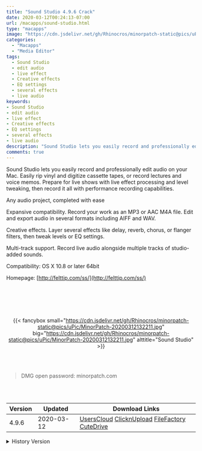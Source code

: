 ```yaml
---
title: "Sound Studio 4.9.6 Crack"
date: 2020-03-12T00:24:13-07:00
url: /macapps/sound-studio.html
type: "macapps"
image: "https://cdn.jsdelivr.net/gh/Rhinocros/minorpatch-static@pics/uPic/Nqouxa.png"
categories:
  - "Macapps"
  - "Media Editor"
tags:
  - Sound Studio
  - edit audio
  - live effect
  - Creative effects
  - EQ settings
  - several effects
  - live audio
keywords:
- Sound Studio
- edit audio
- live effect
- Creative effects
- EQ settings
- several effects
- live audio
description: "Sound Studio lets you easily record and professionally edit audio on your Mac. Easily rip vinyl and digitize cassette tapes, or record lectures and voice memos."
comments: true
---
```


Sound Studio lets you easily record and professionally edit audio on your Mac. Easily rip vinyl and digitize cassette tapes, or record lectures and voice memos. Prepare for live shows with live effect processing and level tweaking, then record it all with performance recording capabilities.

Any audio project, completed with ease

Expansive compatibility. Record your work as an MP3 or AAC M4A file. Edit and export audio in several formats including AIFF and WAV.

Creative effects. Layer several effects like delay, reverb, chorus, or flanger filters, then tweak levels or EQ settings.

Multi-track support. Record live audio alongside multiple tracks of studio-added sounds.

Compatibility: OS X 10.8 or later 64bit

Homepage: [http://felttip.com/ss/](http://felttip.com/ss/)

<br/>
<br/>
<script async src="https://pagead2.googlesyndication.com/pagead/js/adsbygoogle.js"></script>
<ins class="adsbygoogle"
     style="display:block; text-align:center;"
     data-ad-layout="in-article"
     data-ad-format="fluid"
     data-ad-client="ca-pub-8746275014476192"
     data-ad-slot="5144997159"></ins>
<script>
     (adsbygoogle = window.adsbygoogle || []).push({});
</script>
<br/>
<br/>


<center>

{{< fancybox small="https://cdn.jsdelivr.net/gh/Rhinocros/minorpatch-static@pics/uPic/MinorPatch-20200312132211.jpg" big="https://cdn.jsdelivr.net/gh/Rhinocros/minorpatch-static@pics/uPic/MinorPatch-20200312132211.jpg" alttitle="Sound Studio" >}}

</center>

<br/>
<br/>


> DMG open password: minorpatch.com

<br/>

<br/>
<div id="history_version" class="history_version">

| Version | Updated | Download Links |
| ---- | ---- | ---- |
| 4.9.6 | 2020-03-12 | [UsersCloud](https://ouo.io/gEtKa4)   [ClicknUpload](https://ouo.io/MAtAnP)   [FileFactory](https://ouo.io/mQ8KiK)   [CuteDrive](https://ouo.io/LgMuTp) |
<details>
<summary>History Version</summary>

| Version | Updated | Download Links |
| ---- | ---- | ---- |
| 4.9.5 | 2020-01-31 | [UsersCloud](https://ouo.io/lmN0GS)   [ClicknUpload](https://ouo.io/vFaFuC)   [Mega](https://ouo.io/WJahja)   [CuteDrive](https://ouo.io/t71Pl) |
</details>

</div>
